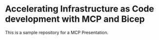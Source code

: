 # Accelerating Infrastructure as Code development with MCP and Bicep

This is a sample repository for a MCP Presentation.
